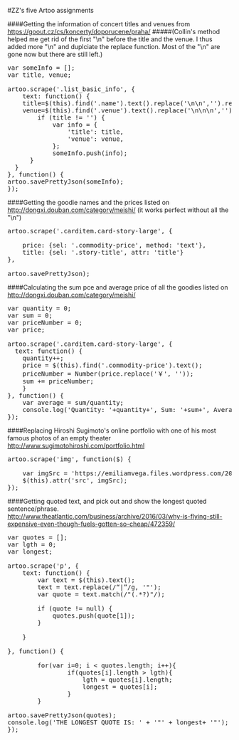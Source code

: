 #ZZ's five Artoo assignments

####Getting the information of concert titles and venues from https://goout.cz/cs/koncerty/doporucene/praha/
#####(Collin's method helped me get rid of the first "\n" before the title and the venue. I thus added more "\n" and duplciate the replace function. Most of the "\n" are gone now but there are still left.)

<pre>
var someInfo = [];
var title, venue;

artoo.scrape('.list_basic_info', {
    text: function() {
    title=$(this).find('.name').text().replace('\n\n','').replace('\n\n','');
    venue=$(this).find('.venue').text().replace('\n\n\n','').replace('\n\n\n','');
        if (title != '') {
            var info = {
                'title': title,
                'venue': venue,
            };
            someInfo.push(info);
      }
  }
}, function() {
artoo.savePrettyJson(someInfo);
});
</pre>

####Getting the goodie names and the prices listed on http://dongxi.douban.com/category/meishi/ (it works perfect without all the "\n")

<pre>
artoo.scrape('.carditem.card-story-large', {
	
	price: {sel: '.commodity-price', method: 'text'},
  	title: {sel: '.story-title', attr: 'title'}
}, 

artoo.savePrettyJson);
</pre>

####Calculating the sum pce and average price of all the goodies listed on http://dongxi.douban.com/category/meishi/

<pre>
var quantity = 0;
var sum = 0;
var priceNumber = 0;
var price;

artoo.scrape('.carditem.card-story-large', {
  text: function() {
    quantity++;
    price = $(this).find('.commodity-price').text();
    priceNumber = Number(price.replace('￥', ''));
    sum += priceNumber;
    }
}, function() {
    var average = sum/quantity;
    console.log('Quantity: '+quantity+', Sum: '+sum+', Average: '+average); 
});
</pre>

####Replacing Hiroshi Sugimoto's online portfolio with one of his most famous photos of an empty theater http://www.sugimotohiroshi.com/portfolio.html

<pre>
artoo.scrape('img', function($) {
	
	var imgSrc = 'https://emiliamvega.files.wordpress.com/2015/11/sugimoto-ohio-theater-1980.jpg?w=256&h=256&crop=1';
	$(this).attr('src', imgSrc);
});
</pre>

####Getting quoted text, and pick out and show the longest quoted sentence/phrase.
http://www.theatlantic.com/business/archive/2016/03/why-is-flying-still-expensive-even-though-fuels-gotten-so-cheap/472359/

<pre>
var quotes = [];
var lgth = 0;
var longest;

artoo.scrape('p', {
	text: function() {
		var text = $(this).text();
		text = text.replace(/“|”/g, '"');
		var quote = text.match(/"(.*?)"/);

		if (quote != null) {
			quotes.push(quote[1]);
		}
		
	}
	
}, function() {

		for(var i=0; i < quotes.length; i++){
    			if(quotes[i].length > lgth){
        			lgth = quotes[i].length;
        			longest = quotes[i];
        		}
		}

artoo.savePrettyJson(quotes);
console.log('THE LONGEST QUOTE IS: ' + '"' + longest+ '"');
});
</pre>

